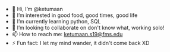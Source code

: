 - 👋 Hi, I’m @ketumaan
- 👀 I’m interested in good food, good times, good life
- 🌱 I’m currently learning python, SQL
- 💞️ I’m looking to collaborate on don't know what, working solo!
- 📫 How to reach me: ketumaan.s19@fms.edu
- ⚡ Fun fact: I let my mind wander, it didn't come back XD

<!---
ketumaan/ketumaan is a ✨ special ✨ repository because its `README.md` (this file) appears on your GitHub profile.
You can click the Preview link to take a look at your changes.
--->
